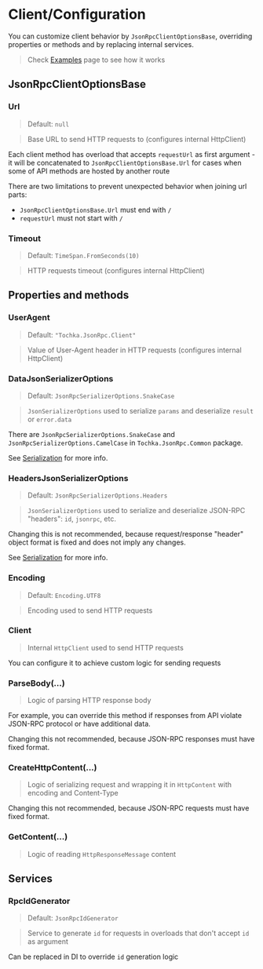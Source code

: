 # Client/Configuration

You can customize client behavior by `JsonRpcClientOptionsBase`, overriding properties or methods and by replacing internal services.

> Check [Examples](examples) page to see how it works

## JsonRpcClientOptionsBase

### Url

> Default: `null`

> Base URL to send HTTP requests to (configures internal HttpClient)

Each client method has overload that accepts `requestUrl` as first argument - it will be concatenated to `JsonRpcClientOptionsBase.Url` for cases when some of API methods are hosted by another route

There are two limitations to prevent unexpected behavior when joining url parts:
 - `JsonRpcClientOptionsBase.Url` must end with `/`
 - `requestUrl` must not start with `/`

### Timeout

> Default: `TimeSpan.FromSeconds(10)`

> HTTP requests timeout (configures internal HttpClient)

## Properties and methods

### UserAgent

> Default: `"Tochka.JsonRpc.Client"`

> Value of User-Agent header in HTTP requests (configures internal HttpClient)

### DataJsonSerializerOptions

> Default: `JsonRpcSerializerOptions.SnakeCase`

> `JsonSerializerOptions` used to serialize `params` and deserialize `result` or `error.data`

There are `JsonRpcSerializerOptions.SnakeCase` and `JsonRpcSerializerOptions.CamelCase` in `Tochka.JsonRpc.Common` package.

See [Serialization](serialization) for more info.

### HeadersJsonSerializerOptions

> Default: `JsonRpcSerializerOptions.Headers`

> `JsonSerializerOptions` used to serialize and deserialize JSON-RPC "headers": `id`, `jsonrpc`, etc.

Changing this is not recommended, because request/response "header" object format is fixed and does not imply any changes.

See [Serialization](serialization) for more info.

### Encoding

> Default: `Encoding.UTF8`

> Encoding used to send HTTP requests

### Client

> Internal `HttpClient` used to send HTTP requests

You can configure it to achieve custom logic for sending requests

### ParseBody(...)

> Logic of parsing HTTP response body

For example, you can override this method if responses from API violate JSON-RPC protocol or have additional data.

Changing this not recommended, because JSON-RPC responses must have fixed format.

### CreateHttpContent(...)

> Logic of serializing request and wrapping it in `HttpContent` with encoding and Content-Type

Changing this not recommended, because JSON-RPC requests must have fixed format.

### GetContent(...)

> Logic of reading `HttpResponseMessage` content

## Services

### RpcIdGenerator

> Default: `JsonRpcIdGenerator`

> Service to generate `id` for requests in overloads that don't accept `id` as argument

Can be replaced in DI to override `id` generation logic

